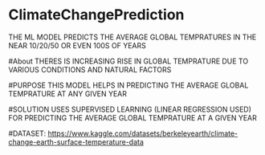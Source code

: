 # ClimateChangePrediction
THE ML MODEL PREDICTS THE AVERAGE GLOBAL TEMPRATURES IN THE NEAR 10/20/50 OR EVEN 100S OF YEARS

#About
THERES IS INCREASING RISE IN GLOBAL TEMPRATURE DUE TO VARIOUS CONDITIONS AND NATURAL FACTORS 

#PURPOSE
THIS MODEL HELPS IN PREDICTING THE AVERAGE GLOBAL TEMPRATURE AT ANY GIVEN YEAR

#SOLUTION
USES SUPERVISED LEARNING (LINEAR REGRESSION USED) FOR PREDICTING THE AVERAGE GLOBAL TEMPRATURE AT A GIVEN YEAR 

#DATASET:
https://www.kaggle.com/datasets/berkeleyearth/climate-change-earth-surface-temperature-data
